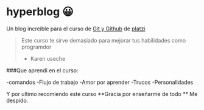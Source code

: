# hyperblog  &#128512;

Un blog increíble para el curso de [Git y Github](http://platzi.com/cursos/git-github/ "Git y Github") de [platzi ](http://platzi.com/ "platzi ")
> Este curso te sirve demasiado para mejorar tus habilidades como programdor 
> - Karen useche 

###Que aprendi en el curso:

-comandos 
-Flujo de trabajo
-Amor por aprender
-Trucos
-Personalidades

Y por ultimo recomiendo este curso **Gracia por enseñarme de todo ** Me despido.
